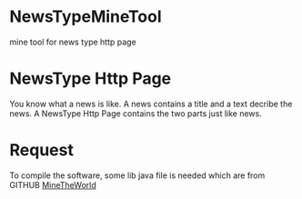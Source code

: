 # NewsTypeMineTool
mine tool for news type http page

# NewsType Http Page
You know what a news is like. A news contains a title and a text decribe the news.
A NewsType Http Page contains the two parts just like news.

# Request
To compile the software, some lib java file is needed which are from GITHUB <a href="http://github.com/sakuraloku/MindTheWorld"> MineTheWorld</a>

